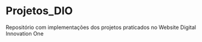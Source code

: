 # Projetos_DIO

Repositório com implementações dos projetos praticados no Website Digital Innovation One
